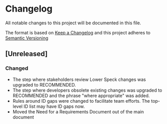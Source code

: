 # Changelog
All notable changes to this project will be documented in this file.

The format is based on [Keep a Changelog](http://keepachangelog.com/en/1.0.0/)
and this project adheres to [Semantic Versioning](http://semver.org/spec/v2.0.0.html)

## [Unreleased]

### Changed
- The step where stakeholders review Lower Speck changes was upgraded to RECOMMENDED.
- The step where developers obsolete existing changes was upgraded to RECOMMENDED and the phrase "where appropriate" was added.
- Rules around ID gaps were changed to facilitate team efforts. The top-level ID list may have ID gaps now.
- Moved the Need for a Requirements Document out of the main document

